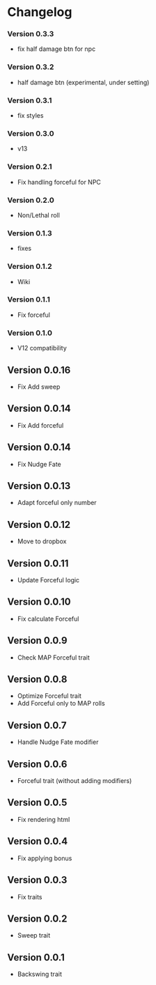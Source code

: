 # Changelog

### Version 0.3.3
- fix half damage btn for npc

### Version 0.3.2
- half damage btn (experimental, under setting)

### Version 0.3.1
- fix styles

### Version 0.3.0
- v13

### Version 0.2.1
- Fix handling forceful for NPC

### Version 0.2.0
- Non/Lethal roll

### Version 0.1.3
- fixes

### Version 0.1.2
- Wiki

### Version 0.1.1
- Fix forceful

### Version 0.1.0
- V12 compatibility

## Version 0.0.16
- Fix Add sweep

## Version 0.0.14
- Fix Add forceful

## Version 0.0.14
- Fix Nudge Fate

## Version 0.0.13
- Adapt forceful only number

## Version 0.0.12
- Move to dropbox

## Version 0.0.11
- Update Forceful logic

## Version 0.0.10
- Fix calculate Forceful

## Version 0.0.9
- Check MAP Forceful trait

## Version 0.0.8
- Optimize Forceful trait
- Add Forceful only to MAP rolls

## Version 0.0.7
- Handle Nudge Fate modifier

## Version 0.0.6
- Forceful trait (without adding modifiers)

## Version 0.0.5
- Fix rendering html

## Version 0.0.4
- Fix applying bonus

## Version 0.0.3
- Fix traits

## Version 0.0.2
- Sweep trait

## Version 0.0.1
- Backswing trait